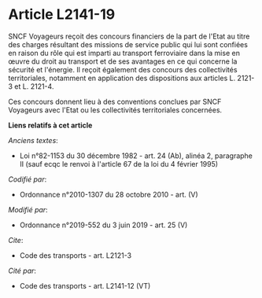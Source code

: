 # Article L2141-19

SNCF Voyageurs reçoit des concours financiers de la part de l'Etat au titre des charges résultant des missions de service
public qui lui sont confiées en raison du rôle qui est imparti au transport ferroviaire dans la mise en œuvre du droit au
transport et de ses avantages en ce qui concerne la sécurité et l'énergie. Il reçoit également des concours des collectivités
territoriales, notamment en application des dispositions aux articles L. 2121-3 et L. 2121-4. 

Ces concours donnent lieu à des conventions conclues par SNCF Voyageurs avec l'Etat ou les collectivités territoriales
concernées.

**Liens relatifs à cet article**

_Anciens textes_:

  - Loi n°82-1153 du 30 décembre 1982 - art. 24 (Ab), alinéa 2, paragraphe II (sauf ecqc le renvoi à l'article 67 de la loi du 4 février 1995)

_Codifié par_:

  - Ordonnance n°2010-1307 du 28 octobre 2010 - art. (V)

_Modifié par_:

  - Ordonnance n°2019-552 du 3 juin 2019 - art. 25 (V)

_Cite_:

  - Code des transports - art. L2121-3

_Cité par_:

  - Code des transports - art. L2141-12 (VT)
